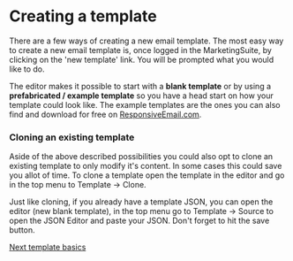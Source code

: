 # Creating a template

There are a few ways of creating a new email template. The most easy way to create a new email template 
is, once logged in the MarketingSuite, by clicking on the 'new template' link. You will be prompted what 
you would like to do.

The editor makes it possible to start with a **blank template** or by using a **prefabricated / example 
template** so you have a head start on how your template could look like. The example templates are the ones 
you can also find and download for free on [ResponsiveEmail.com](https://www.responsiveemail.com).

### Cloning an existing template
Aside of the above described possibilities you could also opt to clone an existing template to only modify 
it's content. In some cases this could save you allot of time. To clone a template open the template in the editor and go in the top menu to Template -> Clone.

Just like cloning, if you already have a template JSON, you can open the editor (new blank template), in the top menu go to Template -> Source to open the JSON Editor and paste your JSON. Don't forget to hit the save button.

[Next template basics](MarketingSuite/template-editor/template-basics)
